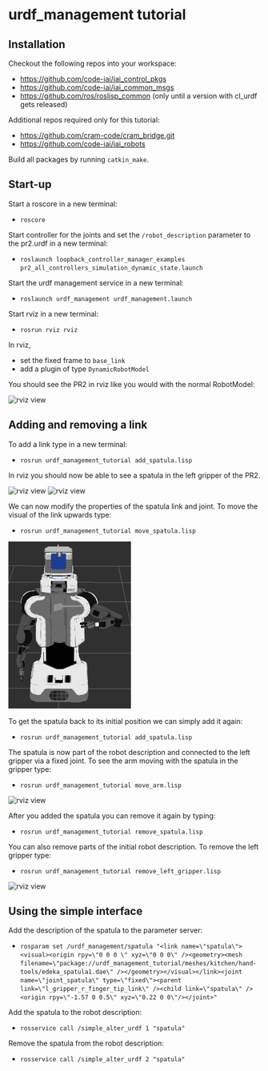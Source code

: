 # urdf_management tutorial


## Installation

Checkout the following repos into your workspace:
  * https://github.com/code-iai/iai_control_pkgs
  * https://github.com/code-iai/iai_common_msgs
  * https://github.com/ros/roslisp_common (only until a version with cl_urdf gets released)

Additional repos required only for this tutorial:
  * https://github.com/cram-code/cram_bridge.git
  * https://github.com/code-iai/iai_robots

Build all packages by running ```catkin_make```.


## Start-up
Start a roscore in a new terminal:
  * ```roscore```

Start controller for the joints and set the ```/robot_description``` parameter to the pr2.urdf in a new terminal:
  * ```roslaunch loopback_controller_manager_examples pr2_all_controllers_simulation_dynamic_state.launch```

Start the urdf management service in a new terminal:
  * ```roslaunch urdf_management urdf_management.launch```

Start rviz in a new terminal:
  * ```rosrun rviz rviz```

In rviz,
  * set the fixed frame to ```base_link```
  * add a plugin of type ```DynamicRobotModel```

You should see the PR2 in rviz like you would with the normal RobotModel:

![rviz view](doc/pr2.png)


## Adding and removing a link
To add a link type in a new terminal:
  * ```rosrun urdf_management_tutorial add_spatula.lisp```

In rviz you should now be able to see a spatula in the left gripper of the PR2.

![rviz view](doc/pr2_with_spatula.png)
![rviz view](doc/pr2_spatula_tf.png)

We can now modify the properties of the spatula link and joint. To move the visual of the link upwards type:
* ```rosrun urdf_management_tutorial move_spatula.lisp```

![rviz view](doc/pr2_with_moved_spatula.png) 

To get the spatula back to its initial position we can simply add it again:
* ```rosrun urdf_management_tutorial add_spatula.lisp```

The spatula is now part of the robot description and connected to the left gripper via a fixed joint. To see the arm moving with the spatula in the gripper type:
  * ```rosrun urdf_management_tutorial move_arm.lisp```

![rviz view](doc/pr2_moved_arm.png)

After you added the spatula you can remove it again by typing:
  * ```rosrun urdf_management_tutorial remove_spatula.lisp```

You can also remove parts of the initial robot description. To remove the left gripper type:
 * ```rosrun urdf_management_tutorial remove_left_gripper.lisp```

![rviz view](doc/pr2_no_left_gripper.png)

## Using the simple interface

Add the description of the spatula to the parameter server:
* ```rosparam set /urdf_management/spatula "<link name=\"spatula\"><visual><origin rpy=\"0 0 0 \" xyz=\"0 0 0\" /><geometry><mesh filename=\"package://urdf_management_tutorial/meshes/kitchen/hand-tools/edeka_spatula1.dae\" /></geometry></visual></link><joint name=\"joint_spatula\" type=\"fixed\"><parent link=\"l_gripper_r_finger_tip_link\" /><child link=\"spatula\" /><origin rpy=\"-1.57 0 0.5\" xyz=\"0.22 0 0\"/></joint>"``` 

Add the spatula to the robot description:
* ```rosservice call /simple_alter_urdf 1 "spatula"```

Remove the spatula from the robot description:
* ```rosservice call /simple_alter_urdf 2 "spatula"```
